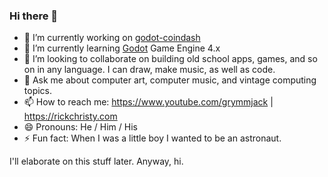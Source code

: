 ### Hi there 👋

- 🔭 I’m currently working on [godot-coindash](https://github.com/grymmjack/godot-coindash)
- 🌱 I’m currently learning [Godot](https://godotengine.org) Game Engine 4.x
- 👯 I’m looking to collaborate on building old school apps, games, and so on in any language. I can draw, make music, as well as code.
- 💬 Ask me about computer art, computer music, and vintage computing topics.
- 📫 How to reach me: https://www.youtube.com/grymmjack | https://rickchristy.com
- 😄 Pronouns: He / Him / His
- ⚡ Fun fact: When I was a little boy I wanted to be an astronaut.

I'll elaborate on this stuff later. Anyway, hi.
